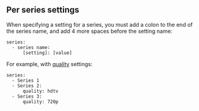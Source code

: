 ## Per series settings
When specifying a setting for a series, you must add a colon to the end of the series name, and add 4 more spaces before the setting name:

```
series:
  - series name:
      [setting]: [value]
```

For example, with [quality](/Plugins/series/quality) settings:

```
series:
  - Series 1
  - Series 2:
      quality: hdtv
  - Series 3:
      quality: 720p
```